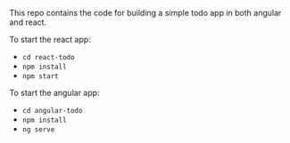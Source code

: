 This repo contains the code for building a simple todo app in both angular and react.

To start the react app:
- `cd react-todo` 
- `npm install`
- `npm start` 

To start the angular app:

- `cd angular-todo` 
- `npm install`
- `ng serve` 